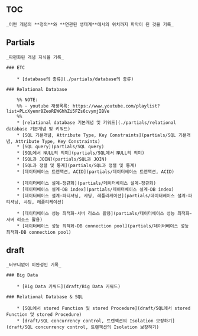 ## TOC

    _어떤 개념의 **정의**와 **연관된 생태계**에서의 위치까지 파악이 된 것을 기록_



## Partials

    _파편화된 개념 지식을 기록_

    ### ETC

        * [database의 종류](./partials/database의 종류)

    ### Relational Database

        %% NOTE:
        %% - youtube 재생목록: https://www.youtube.com/playlist?list=PLcXyemr8ZeoREWGhhZi5FZs6cvymjIBVe
        %%
        * [relational database 기본개념 및 키워드](./partials/relational database 기본개념 및 키워드)
        * [SQL 기본개념, Attribute Type, Key Constraints](partials/SQL 기본개념, Attribute Type, Key Constraints)
        * [SQL query](partials/SQL query)
        * [SQL에서 NULL의 의미](partials/SQL에서 NULL의 의미)
        * [SQL과 JOIN](partials/SQL과 JOIN)
        * [SQL과 정렬 및 통계](partials/SQL과 정렬 및 통계)
        * [데이터베이스 트랜잭션, ACID](partials/데이터베이스 트랜잭션, ACID)

        * [데이터베이스 설계-정규화](partials/데이터베이스 설계-정규화)
        * [데이터베이스 설계-DB index](partials/데이터베이스 설계-DB index)
        * [데이터베이스 설계-파티셔닝, 샤딩, 레플리케이션](partials/데이터베이스 설계-파티셔닝, 샤딩, 레플리케이션)

        * [데이터베이스 성능 최적화-서버 리소스 활용](partials/데이터베이스 성능 최적화-서버 리소스 활용)
        * [데이터베이스 성능 최적화-DB connection pool](partials/데이터베이스 성능 최적화-DB connection pool)


## draft

    _터무니없이 미완성인 기록_

    ### Big Data

        * [Big Data 키워드](draft/Big Data 키워드)

    ### Relational Database & SQL

        * [SQL에서 stored Function 및 stored Procedure](draft/SQL에서 stored Function 및 stored Procedure)
        * [draft/SQL concurrency control, 트랜잭션의 Isolation 보장하기](draft/SQL concurrency control, 트랜잭션의 Isolation 보장하기)
